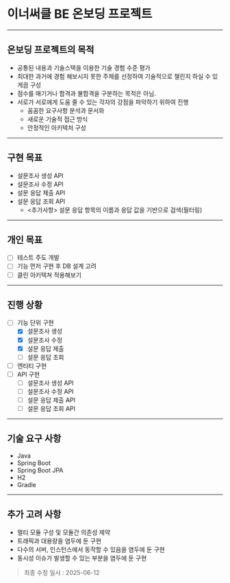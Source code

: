 # 이너써클 BE 온보딩 프로젝트

---
## 온보딩 프로젝트의 목적

- 공통된 내용과 기술스택을 이용한 기술 경험 수준 평가
- 최대한 과거에 경험 해보시지 못한 주제를 선정하여 기술적으로 챌린지 하실 수 있게끔 구성
- 점수를 매기거나 합격과 불합격을 구분하는 목적은 아님.
- 서로가 서로에게 도움 줄 수 있는 각자의 강점을 파악하기 위하여 진행
    - 꼼꼼한 요구사항 분석과 문서화
    - 새로운 기술적 접근 방식
    - 안정적인 아키텍처 구성

---
## 구현 목표

- 설문조사 생성 API
- 설문조사 수정 API
- 설문 응답 제출 API
- 설문 응답 조회 API
  - <추가사항> 설문 응답 항목의 이름과 응답 값을 기반으로 검색(필터링)

---
## 개인 목표
- [ ] 테스트 주도 개발
- [ ] 기능 먼저 구현 후 DB 설계 고려
- [ ] 클린 아키텍쳐 적용해보기

---
## 진행 상황
- [ ] 기능 단위 구현
  - [x] 설문조사 생성
  - [x] 설문조사 수정
  - [x] 설문 응답 제출
  - [ ] 설문 응답 조회
- [ ] 엔티티 구현
- [ ] API 구현
  - [ ] 설문조사 생성 API
  - [ ] 설문조사 수정 API
  - [ ] 설문 응답 제출 API
  - [ ] 설문 응답 조회 API

---
## 기술 요구 사항
- Java
- Spring Boot
- Spring Boot JPA
- H2
- Gradle

---
## 추가 고려 사항
- 멀티 모듈 구성 및 모듈간 의존성 제약
- 트래픽과 대용량을 염두에 둔 구현
- 다수의 서버, 인스턴스에서 동작할 수 있음을 염두에 둔 구현
- 동시성 이슈가 발생할 수 있는 부분을 염두에 둔 구현

> 최종 수정 일시 : 2025-06-12